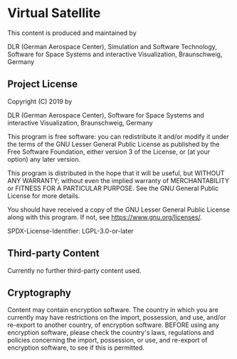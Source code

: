 # Virtual Satellite

This content is produced and maintained by 

   DLR (German Aerospace Center),
   Simulation and Software Technology,
   Software for Space Systems and interactive Visualization,
   Braunschweig, Germany

## Project License

Copyright (C) 2019 by

   DLR (German Aerospace Center),
   Software for Space Systems and interactive Visualization,
   Braunschweig, Germany

This program is free software: you can redistribute it and/or modify
it under the terms of the GNU Lesser General Public License as published by
the Free Software Foundation, either version 3 of the License, or
(at your option) any later version.

This program is distributed in the hope that it will be useful,
but WITHOUT ANY WARRANTY; without even the implied warranty of
MERCHANTABILITY or FITNESS FOR A PARTICULAR PURPOSE.  See the
GNU General Public License for more details.

You should have received a copy of the GNU Lesser General Public License
along with this program.  If not, see <https://www.gnu.org/licenses/>.

SPDX-License-Identifier: LGPL-3.0-or-later

## Third-party Content

Currently no further third-party content used.

## Cryptography

Content may contain encryption software. The country in which you are currently
may have restrictions on the import, possession, and use, and/or re-export to
another country, of encryption software. BEFORE using any encryption software,
please check the country's laws, regulations and policies concerning the import,
possession, or use, and re-export of encryption software, to see if this is
permitted.
